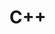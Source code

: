 <!--
 * @Author: your name
 * @Date: 2021-03-03 17:19:39
 * @LastEditTime: 2021-03-03 17:19:39
 * @LastEditors: your name
 * @Description: In User Settings Edit
 * @FilePath: \Nlfxfe:\yang66995\C_Dev\docs\BSDNX\README.md
-->

# C++
